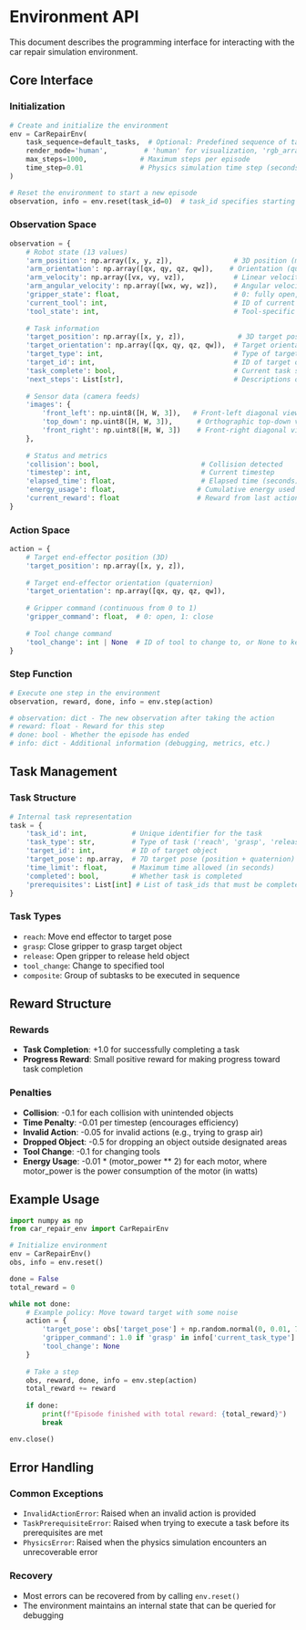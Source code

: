 # Environment API

This document describes the programming interface for interacting with the car repair simulation environment.

## Core Interface

### Initialization
```python
# Create and initialize the environment
env = CarRepairEnv(
    task_sequence=default_tasks,  # Optional: Predefined sequence of tasks
    render_mode='human',         # 'human' for visualization, 'rgb_array' for headless
    max_steps=1000,             # Maximum steps per episode
    time_step=0.01              # Physics simulation time step (seconds)
)

# Reset the environment to start a new episode
observation, info = env.reset(task_id=0)  # task_id specifies starting task
```

### Observation Space
```python
observation = {
    # Robot state (13 values)
    'arm_position': np.array([x, y, z]),               # 3D position (meters)
    'arm_orientation': np.array([qx, qy, qz, qw]),    # Orientation (quaternion)
    'arm_velocity': np.array([vx, vy, vz]),            # Linear velocity (m/s)
    'arm_angular_velocity': np.array([wx, wy, wz]),    # Angular velocity (rad/s)
    'gripper_state': float,                            # 0: fully open, 1: fully closed
    'current_tool': int,                               # ID of current tool (-1 for none)
    'tool_state': int,                                 # Tool-specific state
    
    # Task information
    'target_position': np.array([x, y, z]),             # 3D target position
    'target_orientation': np.array([qx, qy, qz, qw]),  # Target orientation (quaternion)
    'target_type': int,                                # Type of target
    'target_id': int,                                  # ID of target object
    'task_complete': bool,                             # Current task status
    'next_steps': List[str],                           # Descriptions of upcoming steps
    
    # Sensor data (camera feeds)
    'images': {
        'front_left': np.uint8([H, W, 3]),   # Front-left diagonal view
        'top_down': np.uint8([H, W, 3]),      # Orthographic top-down view
        'front_right': np.uint8([H, W, 3])    # Front-right diagonal view
    },
    
    # Status and metrics
    'collision': bool,                         # Collision detected
    'timestep': int,                           # Current timestep
    'elapsed_time': float,                     # Elapsed time (seconds)
    'energy_usage': float,                    # Cumulative energy used (Joules)
    'current_reward': float                   # Reward from last action
}
```

### Action Space
```python
action = {
    # Target end-effector position (3D)
    'target_position': np.array([x, y, z]),
    
    # Target end-effector orientation (quaternion)
    'target_orientation': np.array([qx, qy, qz, qw]),
    
    # Gripper command (continuous from 0 to 1)
    'gripper_command': float,  # 0: open, 1: close
    
    # Tool change command
    'tool_change': int | None  # ID of tool to change to, or None to keep current
}
```

### Step Function
```python
# Execute one step in the environment
observation, reward, done, info = env.step(action)

# observation: dict - The new observation after taking the action
# reward: float - Reward for this step
# done: bool - Whether the episode has ended
# info: dict - Additional information (debugging, metrics, etc.)
```

## Task Management

### Task Structure
```python
# Internal task representation
task = {
    'task_id': int,           # Unique identifier for the task
    'task_type': str,         # Type of task ('reach', 'grasp', 'release', etc.)
    'target_id': int,         # ID of target object
    'target_pose': np.array,  # 7D target pose (position + quaternion)
    'time_limit': float,      # Maximum time allowed (in seconds)
    'completed': bool,        # Whether task is completed
    'prerequisites': List[int] # List of task_ids that must be completed first
}
```

### Task Types
- `reach`: Move end effector to target pose
- `grasp`: Close gripper to grasp target object
- `release`: Open gripper to release held object
- `tool_change`: Change to specified tool
- `composite`: Group of subtasks to be executed in sequence

## Reward Structure

### Rewards
- **Task Completion**: +1.0 for successfully completing a task
- **Progress Reward**: Small positive reward for making progress toward task completion

### Penalties
- **Collision**: -0.1 for each collision with unintended objects
- **Time Penalty**: -0.01 per timestep (encourages efficiency)
- **Invalid Action**: -0.05 for invalid actions (e.g., trying to grasp air)
- **Dropped Object**: -0.5 for dropping an object outside designated areas
- **Tool Change**: -0.1 for changing tools
- **Energy Usage**: -0.01 * (motor_power ** 2) for each motor, where motor_power is the power consumption of the motor (in watts)

## Example Usage

```python
import numpy as np
from car_repair_env import CarRepairEnv

# Initialize environment
env = CarRepairEnv()
obs, info = env.reset()

done = False
total_reward = 0

while not done:
    # Example policy: Move toward target with some noise
    action = {
        'target_pose': obs['target_pose'] + np.random.normal(0, 0.01, 7),
        'gripper_command': 1.0 if 'grasp' in info['current_task_type'] else 0.0,
        'tool_change': None
    }
    
    # Take a step
    obs, reward, done, info = env.step(action)
    total_reward += reward
    
    if done:
        print(f"Episode finished with total reward: {total_reward}")
        break

env.close()
```

## Error Handling

### Common Exceptions
- `InvalidActionError`: Raised when an invalid action is provided
- `TaskPrerequisiteError`: Raised when trying to execute a task before its prerequisites are met
- `PhysicsError`: Raised when the physics simulation encounters an unrecoverable error

### Recovery
- Most errors can be recovered from by calling `env.reset()`
- The environment maintains an internal state that can be queried for debugging
